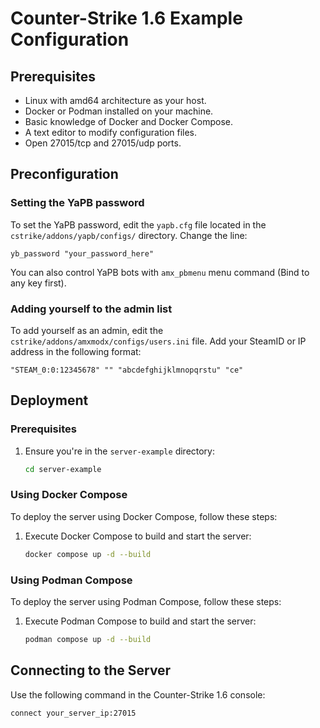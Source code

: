 # Counter-Strike 1.6 Example Configuration
## Prerequisites
- Linux with amd64 architecture as your host.
- Docker or Podman installed on your machine.
- Basic knowledge of Docker and Docker Compose.
- A text editor to modify configuration files.
- Open 27015/tcp and 27015/udp ports.
## Preconfiguration
### Setting the YaPB password
To set the YaPB password, edit the `yapb.cfg` file located in the `cstrike/addons/yapb/configs/` directory. Change the line:
```plaintext
yb_password "your_password_here"
```
You can also control YaPB bots with `amx_pbmenu` menu command (Bind to any key first).
### Adding yourself to the admin list
To add yourself as an admin, edit the `cstrike/addons/amxmodx/configs/users.ini` file. Add your SteamID or IP address in the following format:
```plaintext
"STEAM_0:0:12345678" "" "abcdefghijklmnopqrstu" "ce"
```
## Deployment
### Prerequisites
1. Ensure you're in the `server-example` directory:
   ```bash
   cd server-example
   ```
### Using Docker Compose
To deploy the server using Docker Compose, follow these steps:
1. Execute Docker Compose to build and start the server:
    ```bash
    docker compose up -d --build
    ```
### Using Podman Compose
To deploy the server using Podman Compose, follow these steps:
1. Execute Podman Compose to build and start the server:
    ```bash
    podman compose up -d --build
    ```
## Connecting to the Server
Use the following command in the Counter-Strike 1.6 console:
```plaintext
connect your_server_ip:27015
```
